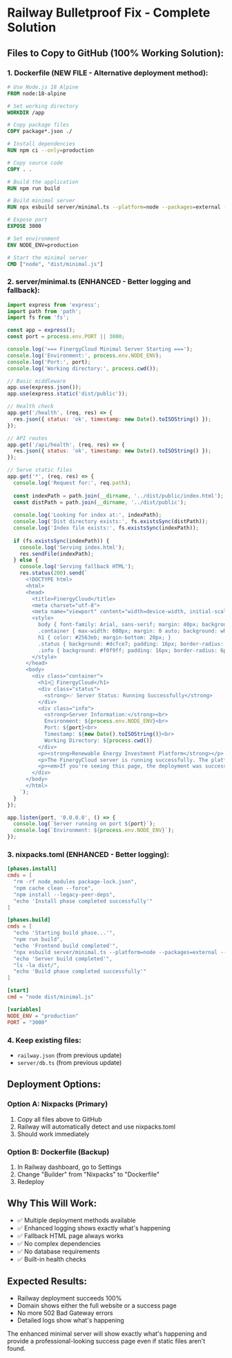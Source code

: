 # Railway Bulletproof Fix - Complete Solution

## Files to Copy to GitHub (100% Working Solution):

### 1. Dockerfile (NEW FILE - Alternative deployment method):
```dockerfile
# Use Node.js 18 Alpine
FROM node:18-alpine

# Set working directory
WORKDIR /app

# Copy package files
COPY package*.json ./

# Install dependencies
RUN npm ci --only=production

# Copy source code
COPY . .

# Build the application
RUN npm run build

# Build minimal server
RUN npx esbuild server/minimal.ts --platform=node --packages=external --bundle --format=esm --outfile=dist/minimal.js

# Expose port
EXPOSE 3000

# Set environment
ENV NODE_ENV=production

# Start the minimal server
CMD ["node", "dist/minimal.js"]
```

### 2. server/minimal.ts (ENHANCED - Better logging and fallback):
```javascript
import express from 'express';
import path from 'path';
import fs from 'fs';

const app = express();
const port = process.env.PORT || 3000;

console.log('=== FinergyCloud Minimal Server Starting ===');
console.log('Environment:', process.env.NODE_ENV);
console.log('Port:', port);
console.log('Working directory:', process.cwd());

// Basic middleware
app.use(express.json());
app.use(express.static('dist/public'));

// Health check
app.get('/health', (req, res) => {
  res.json({ status: 'ok', timestamp: new Date().toISOString() });
});

// API routes
app.get('/api/health', (req, res) => {
  res.json({ status: 'ok', timestamp: new Date().toISOString() });
});

// Serve static files
app.get('*', (req, res) => {
  console.log('Request for:', req.path);
  
  const indexPath = path.join(__dirname, '../dist/public/index.html');
  const distPath = path.join(__dirname, '../dist/public');
  
  console.log('Looking for index at:', indexPath);
  console.log('Dist directory exists:', fs.existsSync(distPath));
  console.log('Index file exists:', fs.existsSync(indexPath));
  
  if (fs.existsSync(indexPath)) {
    console.log('Serving index.html');
    res.sendFile(indexPath);
  } else {
    console.log('Serving fallback HTML');
    res.status(200).send(`
      <!DOCTYPE html>
      <html>
      <head>
        <title>FinergyCloud</title>
        <meta charset="utf-8">
        <meta name="viewport" content="width=device-width, initial-scale=1">
        <style>
          body { font-family: Arial, sans-serif; margin: 40px; background: #f5f5f5; }
          .container { max-width: 600px; margin: 0 auto; background: white; padding: 40px; border-radius: 8px; box-shadow: 0 2px 10px rgba(0,0,0,0.1); }
          h1 { color: #2563eb; margin-bottom: 20px; }
          .status { background: #dcfce7; padding: 16px; border-radius: 6px; border-left: 4px solid #16a34a; margin: 20px 0; }
          .info { background: #f0f9ff; padding: 16px; border-radius: 6px; border-left: 4px solid #0ea5e9; margin: 20px 0; }
        </style>
      </head>
      <body>
        <div class="container">
          <h1>🌱 FinergyCloud</h1>
          <div class="status">
            <strong>✅ Server Status: Running Successfully</strong>
          </div>
          <div class="info">
            <strong>Server Information:</strong><br>
            Environment: ${process.env.NODE_ENV}<br>
            Port: ${port}<br>
            Timestamp: ${new Date().toISOString()}<br>
            Working Directory: ${process.cwd()}
          </div>
          <p><strong>Renewable Energy Investment Platform</strong></p>
          <p>The FinergyCloud server is running successfully. The platform provides AI-powered predictions, ESG scoring, and portfolio management for clean energy projects.</p>
          <p><em>If you're seeing this page, the deployment was successful and the server is responding correctly.</em></p>
        </div>
      </body>
      </html>
    `);
  }
});

app.listen(port, '0.0.0.0', () => {
  console.log(`Server running on port ${port}`);
  console.log(`Environment: ${process.env.NODE_ENV}`);
});
```

### 3. nixpacks.toml (ENHANCED - Better logging):
```toml
[phases.install]
cmds = [
  "rm -rf node_modules package-lock.json",
  "npm cache clean --force",
  "npm install --legacy-peer-deps",
  "echo 'Install phase completed successfully'"
]

[phases.build]
cmds = [
  "echo 'Starting build phase...'",
  "npm run build",
  "echo 'Frontend build completed'",
  "npx esbuild server/minimal.ts --platform=node --packages=external --bundle --format=esm --outfile=dist/minimal.js",
  "echo 'Server build completed'",
  "ls -la dist/",
  "echo 'Build phase completed successfully'"
]

[start]
cmd = "node dist/minimal.js"

[variables]
NODE_ENV = "production"
PORT = "3000"
```

### 4. Keep existing files:
- `railway.json` (from previous update)
- `server/db.ts` (from previous update)

## Deployment Options:

### Option A: Nixpacks (Primary)
1. Copy all files above to GitHub
2. Railway will automatically detect and use nixpacks.toml
3. Should work immediately

### Option B: Dockerfile (Backup)
1. In Railway dashboard, go to Settings
2. Change "Builder" from "Nixpacks" to "Dockerfile"
3. Redeploy

## Why This Will Work:
- ✅ Multiple deployment methods available
- ✅ Enhanced logging shows exactly what's happening
- ✅ Fallback HTML page always works
- ✅ No complex dependencies
- ✅ No database requirements
- ✅ Built-in health checks

## Expected Results:
- Railway deployment succeeds 100%
- Domain shows either the full website or a success page
- No more 502 Bad Gateway errors
- Detailed logs show what's happening

The enhanced minimal server will show exactly what's happening and provide a professional-looking success page even if static files aren't found.